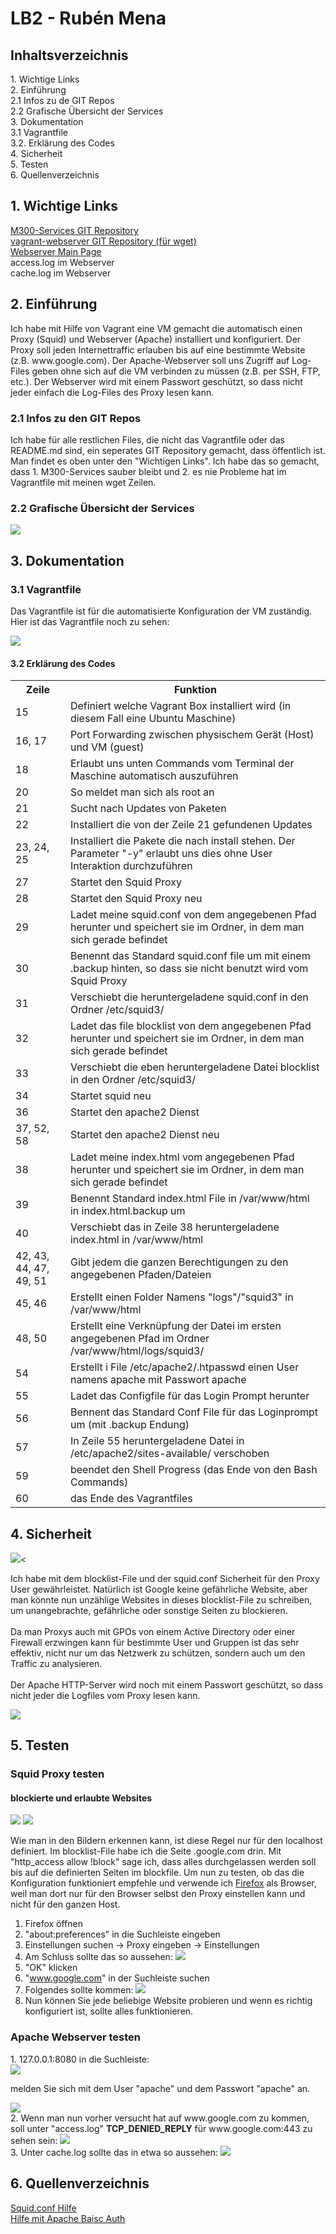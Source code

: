 <h1>LB2 - Rubén Mena</h1>
<h2>Inhaltsverzeichnis</h2>
1. Wichtige Links <br>
2. Einführung <br>
  2.1 Infos zu de GIT Repos <br>
  2.2 Grafische Übersicht der Services <br>
3. Dokumentation <br>
3.1 Vagrantfile <br>
3.2. Erklärung des Codes <br>
4. Sicherheit <br>
5. Testen <br>
6. Quellenverzeichnis <br>

<h2>1. Wichtige Links</h2>

<a href="https://github.com/mena03/M300-Services">M300-Services GIT Repository</a><br>
<a href="https://github.com/mena03/vagrant-webserver">vagrant-webserver GIT Repository (für wget)</a><br>
<a href="http://127.0.0.1:8080">Webserver Main Page</a><br>
<a href="http://127.0.0.1:8080/logs/squid3/access"></a>access.log im Webserver<br>
<a href="http://127.0.0.1:8080/logs/squid3/cache"></a>cache.log im Webserver<br>

<h2>2. Einführung</h2>
Ich habe mit Hilfe von Vagrant eine VM gemacht die automatisch einen Proxy (Squid) und Webserver (Apache) installiert und konfiguriert. Der Proxy soll jeden Internettraffic erlauben bis auf eine bestimmte Website (z.B. www.google.com). Der Apache-Webserver soll uns Zugriff auf Log-Files geben ohne sich auf die VM verbinden zu müssen (z.B. per SSH, FTP, etc.). Der Webserver wird mit einem Passwort geschützt, so dass nicht jeder einfach die Log-Files des Proxy lesen kann. <br>
<h3>2.1 Infos zu den GIT Repos</h3>
Ich habe für alle restlichen Files, die nicht das Vagrantfile oder das README.md sind, ein seperates GIT Repository gemacht, dass öffentlich ist. Man findet es oben unter den "Wichtigen Links". Ich habe das so gemacht, dass 1. M300-Services sauber bleibt und 2. es nie Probleme hat im Vagrantfile mit meinen wget Zeilen. 

<h3>2.2 Grafische Übersicht der Services</h3>
<img src="https://github.com/mena03/M300-Services/blob/main/lb2/images/service_graphic.png?raw=true"/>
<h2>3. Dokumentation</h2>
<h3>3.1 Vagrantfile</h3>
<p>Das Vagrantfile ist für die automatisierte Konfiguration der VM zuständig. Hier ist das Vagrantfile noch zu sehen:</p>
<img src="https://github.com/mena03/M300-Services/blob/main/lb2/images/vagrantfile.png"/>

<h4>3.2 Erklärung des Codes</h4> 
<table>
  <tr>
    <th>Zeile</td>
    <th>Funktion</td>
  </tr>
  <tr>
    <td>15</td>
    <td>Definiert welche Vagrant Box installiert wird (in diesem Fall eine Ubuntu Maschine)</td>
  </tr>
  <tr>
    <td>16, 17</td>
    <td>Port Forwarding zwischen physischem Gerät (Host) und VM (guest)</td>
  </tr>
    <tr>
    <td>18</td>
    <td>Erlaubt uns unten Commands vom Terminal der Maschine automatisch auszuführen</td>
  </tr>
    <tr>
    <td>20</td>
    <td>So meldet man sich als root an</td>
  </tr>
    <tr>
    <td>21</td>
    <td>Sucht nach Updates von Paketen</td>
  </tr>
    <tr>
    <td>22</td>
    <td>Installiert die von der Zeile 21 gefundenen Updates</td>
  </tr>
    <tr>
    <td>23, 24, 25</td>
    <td>Installiert die Pakete die nach install stehen. Der Parameter "-y" erlaubt uns dies ohne User Interaktion durchzuführen</td>
  </tr>
    <tr>
    <td>27</td>
    <td>Startet den Squid Proxy</td>
  </tr>
    <tr>
    <td>28</td>
    <td>Startet den Squid Proxy neu</td>
  </tr>
    <tr>
    <td>29</td>
    <td>Ladet meine squid.conf von dem angegebenen Pfad herunter und speichert sie im Ordner, in dem man sich gerade befindet</td>
  </tr>
    <tr>
    <td>30</td>
    <td>Benennt das Standard squid.conf file um mit einem .backup hinten, so dass sie nicht benutzt wird vom Squid Proxy</td>
  </tr>
    <tr>
    <td>31</td>
    <td>Verschiebt die heruntergeladene squid.conf in den Ordner /etc/squid3/</td>
  </tr>
    <tr>
    <td>32</td>
    <td>Ladet das file blocklist von dem angegebenen Pfad herunter und speichert sie im Ordner, in dem man sich gerade befindet</td>
  </tr>
    <tr>
    <td>33</td>
    <td>Verschiebt die eben heruntergeladene Datei blocklist in den Ordner /etc/squid3/</td>
  </tr>
    <tr>
    <td>34</td>
    <td>Startet squid neu</td>
  </tr>
    <tr>
    <td>36</td>
    <td>Startet den apache2 Dienst</td>
  </tr>
    <tr>
    <td>37, 52, 58</td>
    <td>Startet den apache2 Dienst neu</td>
  </tr>
    <tr>
    <td>38</td>
    <td>Ladet meine index.html vom angegebenen Pfad herunter und speichert sie im Ordner, in dem man sich gerade befindet</td>
      <tr>
    <td>39</td>
    <td>Benennt Standard index.html File in /var/www/html in index.html.backup um </td>
  </tr>
  </tr>
    <tr>
    <td>40</td>
    <td>Verschiebt das in Zeile 38 heruntergeladene index.html in /var/www/html</td>
  </tr>
  <tr>
    <td>42, 43, 44, 47, 49, 51</td>
    <td>Gibt jedem die ganzen Berechtigungen zu den angegebenen Pfaden/Dateien</td>
  </tr>
  <tr>
    <td>45, 46</td>
    <td>Erstellt einen Folder Namens "logs"/"squid3" in /var/www/html</td>
  </tr>
    <tr>
    <td>48, 50</td>
    <td>Erstellt eine Verknüpfung der Datei im ersten angegebenen Pfad im Ordner /var/www/html/logs/squid3/</td>
  </tr>
    <tr>
    <td>54</td>
    <td>Erstellt i File /etc/apache2/.htpasswd einen User namens apache mit Passwort apache</td>
  </tr>
    <tr>
    <td>55</td>
    <td>Ladet das Configfile für das Login Prompt herunter</td>
  </tr>
    <tr>
    <td>56</td>
    <td>Bennent das Standard Conf File für das Loginprompt um (mit .backup Endung)</td>
  </tr>
    <tr>
    <td>57</td>
    <td>In Zeile 55 heruntergeladene Datei in /etc/apache2/sites-available/ verschoben</td>
  </tr>
    <tr>
    <td>59</td>
    <td>beendet den Shell Progress (das Ende von den Bash Commands)</td>
  </tr>
    <tr>
    <td>60</td>
    <td>das Ende des Vagrantfiles</td>
  </tr>
</table>
<h2>4. Sicherheit</h2>
<img src="https://github.com/mena03/M300-Services/blob/main/lb2/images/googleblocked.png?raw=true"><
<p>Ich habe mit dem blocklist-File und der squid.conf Sicherheit für den Proxy User gewährleistet. Natürlich ist Google keine gefährliche Website, aber man könnte nun unzählige Websites in dieses blocklist-File zu schreiben, um unangebrachte, gefährliche oder sonstige Seiten zu blockieren.<br><br>
Da man Proxys auch mit GPOs von einem Active Directory oder einer Firewall erzwingen kann für bestimmte User und Gruppen ist das sehr effektiv, nicht nur um das Netzwerk zu schützen, sondern auch um den Traffic zu analysieren.<br><br>
Der Apache HTTP-Server wird noch mit einem Passwort geschützt, so dass nicht jeder die Logfiles vom Proxy lesen kann. 
</p> <img src="https://github.com/mena03/M300-Services/blob/main/lb2/images/loginprompt.png?raw=true"/>
<h2>5. Testen</h2>
<h3>Squid Proxy testen</h3>
<h4>blockierte und erlaubte Websites</h4>
<img src="https://github.com/mena03/M300-Services/blob/main/lb2/images/squidconf.png?raw=true">
<img src="https://github.com/mena03/M300-Services/blob/main/lb2/images/blocklist.png?raw=true">
<p>Wie man in den Bildern erkennen kann, ist diese Regel nur für den localhost definiert. Im blocklist-File habe ich die Seite .google.com drin. Mit "http_access allow !block" sage ich, dass alles durchgelassen werden soll bis auf die definierten Seiten im blockfile. Um nun zu testen, ob das die Konfiguration funktioniert empfehle und verwende ich <a href="https://www.mozilla.org/de/firefox/new/">Firefox</a> als Browser, weil man dort nur für den Browser selbst den Proxy einstellen kann und nicht für den ganzen Host.</p>

1. Firefox öffnen <br>
2. "about:preferences" in die Suchleiste eingeben <br>
3. Einstellungen suchen -> Proxy eingeben -> Einstellungen <br>
4. Am Schluss sollte das so aussehen:
<img src="https://github.com/mena03/M300-Services/blob/main/lb2/images/Proxysettings_Firefox.png?raw=true"><br>
5. "OK" klicken <br>
6. "www.google.com" in der Suchleiste suchen <br>
7. Folgendes sollte kommen:
<img src="https://github.com/mena03/M300-Services/blob/main/lb2/images/googleblocked.png?raw=true"><br>
8. Nun können Sie jede beliebige Website probieren und wenn es richtig konfiguriert ist, sollte alles funktionieren. <br>
<h3>Apache Webserver testen</h3>
1. 127.0.0.1:8080 in die Suchleiste: <br>
<img src="https://github.com/mena03/M300-Services/blob/main/lb2/images/loginprompt.png?raw=true"/><p>melden Sie sich mit dem User "apache" und dem Passwort "apache" an.</p> 
<img src="https://github.com/mena03/M300-Services/blob/main/lb2/images/manipage.png?raw=true"> <br>
2. Wenn man nun vorher versucht hat auf www.google.com zu kommen, soll unter "access.log"  <b>TCP_DENIED_REPLY</b> für www.google.com:443 zu sehen sein:
<img src="https://github.com/mena03/M300-Services/blob/main/lb2/images/accesslog.png?raw=true"> <br>
3. Unter cache.log sollte das in etwa so aussehen:
<img src="https://github.com/mena03/M300-Services/blob/main/lb2/images/cachelog.png?raw=true">

<h2>6. Quellenverzeichnis</h2>
<a href="https://wiki.squid-cache.org/SquidFaq/ConfiguringSquid">Squid.conf Hilfe</a><br>
<a href="https://httpd.apache.org/docs/2.4/mod/mod_auth_basic.html">Hilfe mit Apache Baisc Auth</a>
